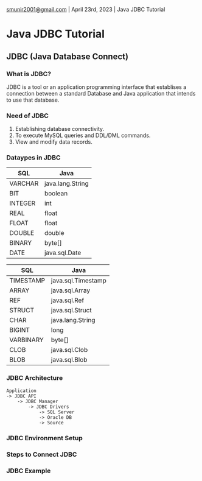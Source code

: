 smunir2001@gmail.com | April 23rd, 2023 | Java JDBC Tutorial
# Java JDBC Tutorial
## JDBC (Java Database Connect)
### What is JDBC?
JDBC is a tool or an application programming interface that establises a connection between a standard Database and
Java application that intends to use that database.
### Need of JDBC
1. Establishing database connectivity.
2. To execute MySQL queries and DDL/DML commands.
3. View and modify data records.
### Dataypes in JDBC
| SQL | Java |
|-----|------|
| VARCHAR | java.lang.String |
| BIT | boolean |
| INTEGER | int |
| REAL | float |
| FLOAT | float |
| DOUBLE | double |
| BINARY | byte[] |
| DATE | java.sql.Date |

| SQL | Java |
|-----|------|
| TIMESTAMP | java.sql.Timestamp |
| ARRAY | java.sql.Array |
| REF | java.sql.Ref |
| STRUCT | java.sql.Struct |
| CHAR | java.lang.String |
| BIGINT | long |
| VARBINARY | byte[] |
| CLOB | java.sql.Clob |
| BLOB | java.sql.Blob |
### JDBC Architecture
    Application
    -> JDBC API
        -> JDBC Manager
            -> JDBC Drivers
                -> SQL Server
                -> Oracle DB
                -> Source
### JDBC Environment Setup
### Steps to Connect JDBC
### JDBC Example